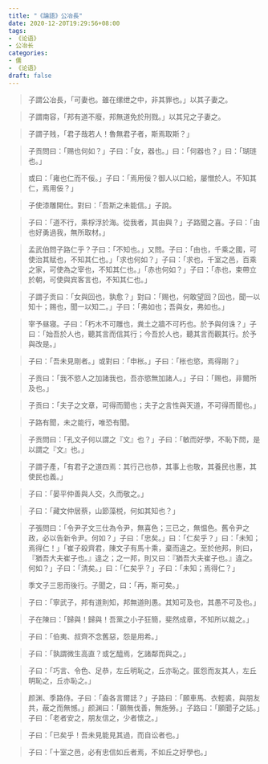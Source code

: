 ```yaml
---
title: "《論語》公冶長"
date: 2020-12-20T19:29:56+08:00
tags: 
- 《论语》
- 公冶长
categories: 
- 儒
- 《论语》
draft: false
---
```




> 子謂公冶長，「可妻也。雖在缧绁之中，非其罪也。」以其子妻之。



> 子謂南容，「邦有道不廢，邦無道免於刑戮。」以其兄之子妻之。



> 子謂子贱，「君子哉若人！魯無君子者，斯焉取斯？」



> 子贡問曰：「赐也何如？」子曰：「女，器也。」曰：「何器也？」曰：「瑚琏也。」



> 或曰：「雍也仁而不佞。」子曰：「焉用佞？御人以口給，屡憎於人。不知其仁，焉用佞？」



> 子使漆雕開仕。對曰：「吾斯之未能信。」子說。



> 子曰：「道不行，乘桴浮於海。從我者，其由與？」子路聞之喜。子曰：「由也好勇過我，無所取材。」



> 孟武伯問子路仁乎？子曰：「不知也。」又問。子曰：「由也，千乘之國，可使治其赋也，不知其仁也。」「求也何如？」子曰：「求也，千室之邑，百乘之家，可使為之宰也，不知其仁也。」「赤也何如？」子曰：「赤也，束帶立於朝，可使與宾客言也，不知其仁也。」



> 子謂子贡曰：「女與回也，孰愈？」對曰：「赐也，何敢望回？回也，聞一以知十；赐也，聞一以知二。」子曰：「弗如也；吾與女，弗如也。」



> 宰予昼寝。子曰：「朽木不可雕也，粪土之牆不可朽也。於予與何诛？」子曰：「始吾於人也，聽其言而信其行；今吾於人也，聽其言而觀其行。於予與改是。」



> 子曰：「吾未見剛者。」或對曰：「申枨。」子曰：「枨也慾，焉得剛？」



> 子贡曰：「我不慾人之加諸我也，吾亦慾無加諸人。」子曰：「赐也，非爾所及也。」



> 子贡曰：「夫子之文章，可得而聞也；夫子之言性與天道，不可得而聞也。」



> 子路有聞，未之能行，唯恐有聞。



> 子贡問曰：「孔文子何以謂之『文』也？」子曰：「敏而好學，不恥下問，是以謂之『文』也。」



> 子謂子產，「有君子之道四焉：其行己也恭，其事上也敬，其養民也惠，其使民也義。」



> 子曰：「晏平仲善與人交，久而敬之。」



> 子曰：「藏文仲居蔡，山節藻棁，何如其知也？」



> 子張問曰：「令尹子文三仕為令尹，無喜色；三已之，無愠色。舊令尹之政，必以告新令尹。何如？」子曰：「忠矣。」曰：「仁矣乎？」曰：「未知；焉得仁！」「崔子殺齊君，陳文子有馬十乘，棄而違之。至於他邦，則曰，『猶吾大夫崔子也。』違之；之一邦，則又曰：『猶吾大夫崔子也。』違之。何如？」子曰：「清矣。」曰：「仁矣乎？」子曰：「未知；焉得仁？」



> 季文子三思而後行。子聞之，曰：「再，斯可矣。」



> 子曰：「寧武子，邦有道則知，邦無道則愚。其知可及也，其愚不可及也。」



> 子在陳曰：「歸與！歸與！吾黨之小子狂簡，斐然成章，不知所以裁之。」



> 子曰：「伯夷、叔齊不念舊惡，怨是用希。」



> 子曰：「孰謂微生高直？或乞醯焉，乞諸鄰而與之。」



> 子曰：「巧言、令色、足恭，左丘明恥之，丘亦恥之。匿怨而友其人，左丘明恥之，丘亦恥之。」



> 颜渊、季路侍。子曰：「盍各言爾誌？」子路曰：「願車馬、衣輕裘，與朋友共，蔽之而無憾。」颜渊曰：「願無伐善，無施勞。」子路曰：「願聞子之誌。」子曰：「老者安之，朋友信之，少者懷之。」



> 子曰：「已矣乎！吾未見能見其過，而自讼者也。」



> 子曰：「十室之邑，必有忠信如丘者焉，不如丘之好學也。」















